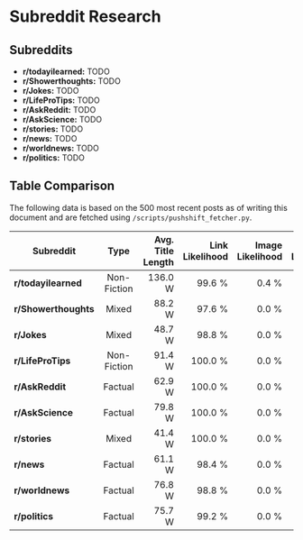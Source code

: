 # Subreddit Research

## Subreddits

- **r/todayilearned:** TODO
- **r/Showerthoughts:** TODO
- **r/Jokes:** TODO
- **r/LifeProTips:** TODO
- **r/AskReddit:** TODO
- **r/AskScience:** TODO
- **r/stories:** TODO
- **r/news:** TODO
- **r/worldnews:** TODO
- **r/politics:** TODO

## Table Comparison

The following data is based on the 500 most recent posts as of writing this document and are fetched using `/scripts/pushshift_fetcher.py`.

| Subreddit            |    Type     | Avg. Title Length | Link Likelihood | Image Likelihood | Selftext Likelihood | Avg. Selftext Length |
| -------------------- | :---------: | ----------------: | --------------: | ---------------: | ------------------: | -------------------: |
| **r/todayilearned**  | Non-Fiction |           136.0 W |          99.6 % |            0.4 % |               0.0 % |                0.0 W |
| **r/Showerthoughts** |    Mixed    |            88.2 W |          97.6 % |            0.0 % |              15.6 % |                5.3 W |
| **r/Jokes**          |    Mixed    |            48.7 W |          98.8 % |            0.0 % |              90.4 % |              144.7 W |
| **r/LifeProTips**    | Non-Fiction |            91.4 W |         100.0 % |            0.0 % |              74.9 % |              158.1 W |
| **r/AskReddit**      |   Factual   |            62.9 W |         100.0 % |            0.0 % |               0.0 % |                0.0 W |
| **r/AskScience**     |   Factual   |            79.8 W |         100.0 % |            0.0 % |              75.6 % |                6.8 W |
| **r/stories**        |    Mixed    |            41.4 W |         100.0 % |            0.0 % |              98.8 % |             2452.5 W |
| **r/news**           |   Factual   |            61.1 W |          98.4 % |            0.0 % |               0.0 % |                0.0 W |
| **r/worldnews**      |   Factual   |            76.8 W |          98.8 % |            0.0 % |               0.0 % |                0.0 W |
| **r/politics**       |   Factual   |            75.7 W |          99.2 % |            0.0 % |               0.4 % |                0.0 W |

